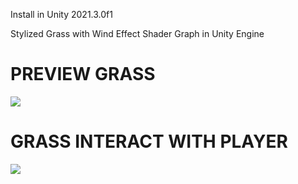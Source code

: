 Install in Unity 2021.3.0f1

Stylized Grass with Wind Effect Shader Graph in Unity Engine

# PREVIEW GRASS
![](https://github.com/Exploring-Grass/Preview.gif)

# GRASS INTERACT WITH PLAYER
![](https://github.com/Exploring-Grass/PreviewInteractPlayer.gif)
